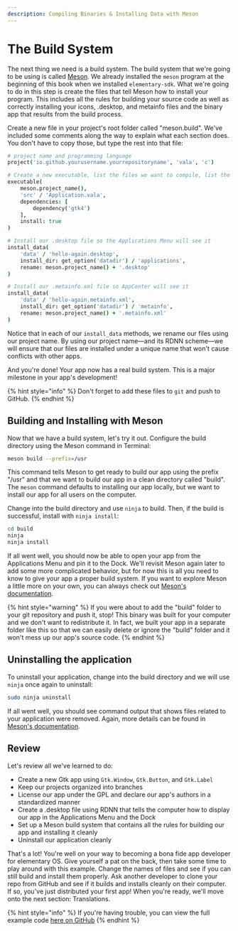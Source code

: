 ```yaml
---
description: Compiling Binaries & Installing Data with Meson
---
```


# The Build System

The next thing we need is a build system. The build system that we're going to be using is called [Meson](https://mesonbuild.com/). We already installed the `meson` program at the beginning of this book when we installed `elementary-sdk`. What we're going to do in this step is create the files that tell Meson how to install your program. This includes all the rules for building your source code as well as correctly installing your icons, .desktop, and metainfo files and the binary app that results from the build process.

Create a new file in your project's root folder called "meson.build". We've included some comments along the way to explain what each section does. You don't have to copy those, but type the rest into that file:

```coffeescript
# project name and programming language
project('io.github.yourusername.yourrepositoryname', 'vala', 'c')

# Create a new executable, list the files we want to compile, list the dependencies we need, and install
executable(
    meson.project_name(),
    'src' / 'Application.vala',
    dependencies: [
        dependency('gtk4')
    ],
    install: true
)

# Install our .desktop file so the Applications Menu will see it
install_data(
    'data' / 'hello-again.desktop',
    install_dir: get_option('datadir') / 'applications',
    rename: meson.project_name() + '.desktop'
)

# Install our .metainfo.xml file so AppCenter will see it
install_data(
    'data' / 'hello-again.metainfo.xml',
    install_dir: get_option('datadir') / 'metainfo',
    rename: meson.project_name() + '.metainfo.xml'
)
```

Notice that in each of our `install_data` methods, we rename our files using our project name. By using our project name—and its RDNN scheme—we will ensure that our files are installed under a unique name that won't cause conflicts with other apps.

And you're done! Your app now has a real build system. This is a major milestone in your app's development!

{% hint style="info" %}
Don't forget to add these files to `git` and push to GitHub.
{% endhint %}

## Building and Installing with Meson

Now that we have a build system, let's try it out. Configure the build directory using the Meson command in Terminal:

```bash
meson build --prefix=/usr
```

This command tells Meson to get ready to build our app using the prefix "/usr" and that we want to build our app in a clean directory called "build". The `meson` command defaults to installing our app locally, but we want to install our app for all users on the computer.

Change into the build directory and use `ninja` to build. Then, if the build is successful, install with `ninja install`:

```bash
cd build
ninja
ninja install
```

If all went well, you should now be able to open your app from the Applications Menu and pin it to the Dock. We'll revisit Meson again later to add some more complicated behavior, but for now this is all you need to know to give your app a proper build system. If you want to explore Meson a little more on your own, you can always check out [Meson's documentation](https://mesonbuild.com/Manual.html).

{% hint style="warning" %}
If you were about to add the "build" folder to your git repository and push it, stop! This binary was built for your computer and we don't want to redistribute it. In fact, we built your app in a separate folder like this so that we can easily delete or ignore the "build" folder and it won't mess up our app's source code.
{% endhint %}

## Uninstalling the application

To uninstall your application, change into the build directory and we will use `ninja` once again to uninstall:

```bash
sudo ninja uninstall
```

If all went well, you should see command output that shows files related to your application were removed.  Again, more details can be found in [Meson's documentation](https://mesonbuild.com/Manual.html).

## Review

Let's review all we've learned to do:

* Create a new Gtk app using `Gtk.Window`, `Gtk.Button`, and `Gtk.Label`
* Keep our projects organized into branches
* License our app under the GPL and declare our app's authors in a standardized manner
* Create a .desktop file using RDNN that tells the computer how to display our app in the Applications Menu and the Dock
* Set up a Meson build system that contains all the rules for building our app and installing it cleanly
* Uninstall our application cleanly

That's a lot! You're well on your way to becoming a bona fide app developer for elementary OS. Give yourself a pat on the back, then take some time to play around with this example. Change the names of files and see if you can still build and install them properly. Ask another developer to clone your repo from GitHub and see if it builds and installs cleanly on their computer. If so, you've just distributed your first app! When you're ready, we'll move onto the next section: Translations.

{% hint style="info" %}
If you're having trouble, you can view the full example code [here on GitHub](https://github.com/vala-lang/examples/tree/meson-build-system)
{% endhint %}
